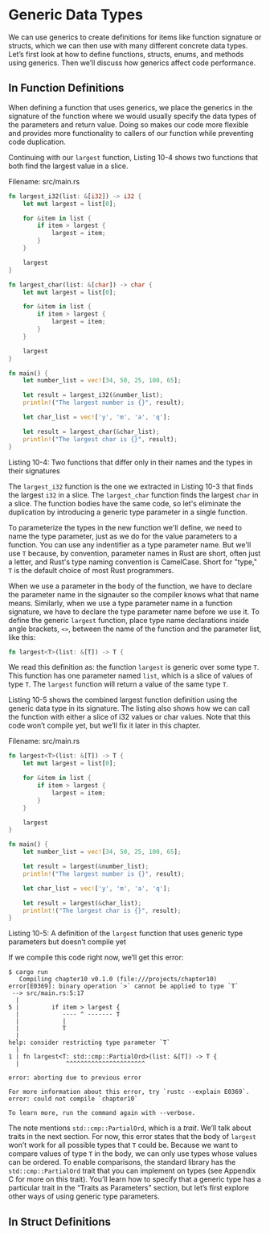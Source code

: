 # Generic Data Types

We can use generics
to create definitions for items
like function signature or structs,
which we can then use with many different concrete data types.
Let’s first look at how to define functions, structs, enums, and methods using generics. Then we’ll discuss how generics affect code performance.

## In Function Definitions

When defining a function that uses generics, we place the generics in the signature of the function where we would usually specify the data types of the parameters and return value.
Doing so makes our code more flexible and provides more functionality to callers of our function while preventing code duplication.

Continuing with our `largest` function, Listing 10-4 shows two functions that both find the largest value in a slice.

Filename: src/main.rs

```rs
fn largest_i32(list: &[i32]) -> i32 {
    let mut largest = list[0];

    for &item in list {
        if item > largest {
            largest = item;
        }
    }

    largest
}

fn largest_char(list: &[char]) -> char {
    let mut largest = list[0];

    for &item in list {
        if item > largest {
            largest = item;
        }
    }

    largest
}

fn main() {
    let number_list = vec![34, 50, 25, 100, 65];

    let result = largest_i32(&number_list);
    println!("The largest number is {}", result);

    let char_list = vec!['y', 'm', 'a', 'q'];

    let result = largest_char(&char_list);
    println!("The largest char is {}", result);
}
```

Listing 10-4: Two functions that differ only in their names and the types in their signatures

The `largest_i32` function is the one we extracted in Listing 10-3 that
finds the largest `i32` in a slice.
The `largest_char` function finds the largest `char` in a slice.
The function bodies have the same code, so let's eliminate the duplication by introducing a generic type parameter in a single function.

To parameterize the types in the new function we'll define, we need to name the type parameter, just as we do for the value parameters to a function. You can use any indentifier as a type parameter name.
But we'll use `T` because,
by convention, parameter names in Rust are short, often just a letter, and Rust's type naming convention is CamelCase. Short for "type," `T` is the default choice of most Rust programmers.

When we use a parameter in the body of the function,
we have to declare the parameter name in the signauter so the compiler knows what that name means.
Similarly, when we use a type parameter name in a function signature,
we have to declare the type parameter name before we use it.
To define the generic `largest` function,
place type name declarations inside angle brackets, `<>`, between the name of the function and the parameter list, like this:

```rs
fn largest<T>(list: &[T]) -> T {
```

We read this definition as: the function `largest` is generic over some type `T`. This function has one parameter named `list`, which is a slice of values of type `T`. The `largest` function will return a value of the same type `T`.

Listing 10-5 shows the combined largest function definition using the generic data type in its signature. The listing also shows how we can call the function with either a slice of i32 values or char values. Note that this code won’t compile yet, but we’ll fix it later in this chapter.

Filename: src/main.rs

```rs
fn largest<T>(list: &[T]) -> T {
    let mut largest = list[0];

    for &item in list {
        if item > largest {
            largest = item;
        }
    }

    largest
}

fn main() {
    let number_list = vec![34, 50, 25, 100, 65];

    let result = largest(&number_list);
    println!("The largest number is {}", result);

    let char_list = vec!['y', 'm', 'a', 'q'];

    let result = largest(&char_list);
    printlnt!("The largest char is {}", result);
}
```

Listing 10-5: A definition of the `largest` function that uses generic type parameters but doesn’t compile yet

If we compile this code right now, we’ll get this error:

```
$ cargo run
   Compiling chapter10 v0.1.0 (file:///projects/chapter10)
error[E0369]: binary operation `>` cannot be applied to type `T`
 --> src/main.rs:5:17
  |
5 |         if item > largest {
  |            ---- ^ ------- T
  |            |
  |            T
  |
help: consider restricting type parameter `T`
  |
1 | fn largest<T: std::cmp::PartialOrd>(list: &[T]) -> T {
  |             ^^^^^^^^^^^^^^^^^^^^^^

error: aborting due to previous error

For more information about this error, try `rustc --explain E0369`.
error: could not compile `chapter10`

To learn more, run the command again with --verbose.
```

The note mentions `std::cmp::PartialOrd`, which is a _trait_. We’ll talk about traits in the next section. For now, this error states that the body of `largest` won’t work for all possible types that `T` could be. Because we want to compare values of type `T` in the body, we can only use types whose values can be ordered. To enable comparisons, the standard library has the `std::cmp::PartialOrd` trait that you can implement on types (see Appendix C for more on this trait). You’ll learn how to specify that a generic type has a particular trait in the “Traits as Parameters” section, but let’s first explore other ways of using generic type parameters.

## In Struct Definitions
